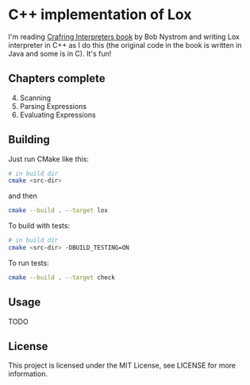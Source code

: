 C++ implementation of Lox
=========================

I'm reading [Crafring Interpreters book](http://craftinginterpreters.com/) by
Bob Nystrom and writing Lox interpreter in C++ as I do this (the original code
in the book is written in Java and some is in C). It's fun!

Chapters complete
---

4. Scanning
6. Parsing Expressions
7. Evaluating Expressions

Building
---

Just run CMake like this:

```sh
# in build dir
cmake <src-dir>
```

and then

```sh
cmake --build . --target lox
```

To build with tests:

```sh
# in build dir
cmake <src-dir> -DBUILD_TESTING=ON
```

To run tests:

```sh
cmake --build . --target check
```

Usage
---

TODO

License
---
This project is licensed under the MIT License, see LICENSE for more information.
